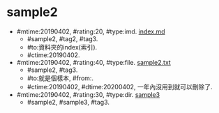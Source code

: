 # sample2 #
* \#mtime:20190402, \#rating:20, \#type:imd. [index.md](index.md)
  * \#sample2, \#tag2, \#tag3.
  * \#to:資料夾的index(索引). 
  * \#ctime:20190402.
* \#mtime:20190402, \#rating:40, \#type:file. [sample2.txt](sample2.txt)
  * \#sample2, \#tag3.
  * \#to:就是個樣本, \#from:.
  * \#ctime:20190402, \#dtime:20200402, 一年內沒用到就可以刪除了.
* \#mtime:20190402, \#rating:30, \#type:dir. [sample3](sample3)
  * \#sample2, \#sample3, \#tag3.